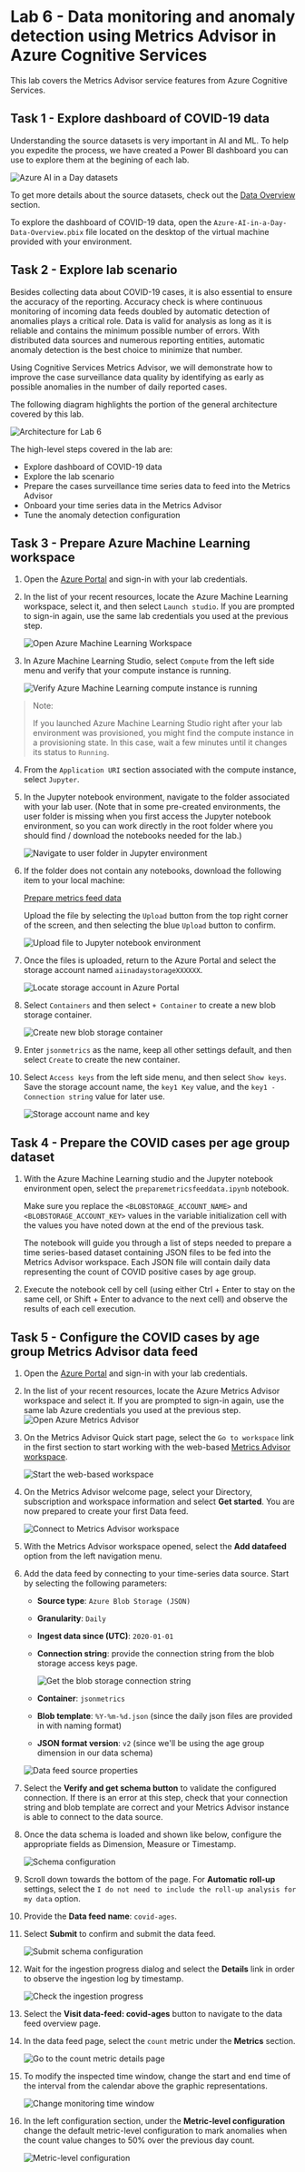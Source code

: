 # Lab 6 - Data monitoring and anomaly detection using Metrics Advisor in Azure Cognitive Services

This lab covers the Metrics Advisor service features from Azure Cognitive Services.

## Task 1 - Explore dashboard of COVID-19 data

Understanding the source datasets is very important in AI and ML. To help you expedite the process, we have created a Power BI dashboard you can use to explore them at the begining of each lab.

![Azure AI in a Day datasets](../media/data-overview-01-01.png)

To get more details about the source datasets, check out the [Data Overview](../data-overview.md) section.

To explore the dashboard of COVID-19 data, open the `Azure-AI-in-a-Day-Data-Overview.pbix` file located on the desktop of the virtual machine provided with your environment.

## Task 2 - Explore lab scenario

Besides collecting data about COVID-19 cases, it is also essential to ensure the accuracy of the reporting. Accuracy check is where continuous monitoring of incoming data feeds doubled by automatic detection of anomalies plays a critical role. Data is valid for analysis as long as it is reliable and contains the minimum possible number of errors. With distributed data sources and numerous reporting entities, automatic anomaly detection is the best choice to minimize that number.

Using Cognitive Services Metrics Advisor, we will demonstrate how to improve the case surveillance data quality by identifying as early as possible anomalies in the number of daily reported cases.

The following diagram highlights the portion of the general architecture covered by this lab.

![Architecture for Lab 6](./../media/Architecture-6.png)

The high-level steps covered in the lab are:

- Explore dashboard of COVID-19 data
- Explore the lab scenario
- Prepare the cases surveillance time series data to feed into the Metrics Advisor
- Onboard your time series data in the Metrics Advisor
- Tune the anomaly detection configuration

## Task 3 - Prepare Azure Machine Learning workspace

1. Open the [Azure Portal](https://portal.azure.com) and sign-in with your lab credentials.

2. In the list of your recent resources, locate the Azure Machine Learning workspace, select it, and then select `Launch studio`. If you are prompted to sign-in again, use the same lab credentials you used at the previous step.

    ![Open Azure Machine Learning Workspace](./media/start-aml-workspace.png)

3. In Azure Machine Learning Studio, select `Compute` from the left side menu and verify that your compute instance is running.

    ![Verify Azure Machine Learning compute instance is running](./media/check-aml-compute-instance.png)

>Note:
>
>If you launched Azure Machine Learning Studio right after your lab environment was provisioned, you might find the compute instance in a provisioning state. In this case, wait a few minutes until it changes its status to `Running`.

4. From the `Application URI` section associated with the compute instance, select `Jupyter`.

5. In the Jupyter notebook environment, navigate to the folder associated with your lab user. (Note that in some pre-created environments, the user folder is missing when you first access the Jupyter notebook environment, so you can work directly in the root folder where you should find / download the notebooks needed for the lab.)

    ![Navigate to user folder in Jupyter environment](./media/jupyter-user-folder.png)

6. If the folder does not contain any notebooks, download the following item to your local machine:

    [Prepare metrics feed data](https://solliancepublicdata.blob.core.windows.net/ai-in-a-day/lab-06/preparemetricsfeeddata.ipynb)

    Upload the file by selecting the `Upload` button from the top right corner of the screen, and then selecting the blue `Upload` button to confirm.

    ![Upload file to Jupyter notebook environment](./media/upload-file.png)

7. Once the files is uploaded, return to the Azure Portal and select the storage account named `aiinadaystorageXXXXXX`.

    ![Locate storage account in Azure Portal](./media/datastore-01.png)

8. Select `Containers` and then select `+ Container` to create a new blob storage container.

    ![Create new blob storage container](./media/datastore-02.png)

9. Enter `jsonmetrics` as the name, keep all other settings default, and then select `Create` to create the new container.

10. Select `Access keys` from the left side menu, and then select `Show keys`. Save the storage account name, the `key1 Key` value, and the `key1 - Connection string` value for later use.

    ![Storage account name and key](./media/datastore-03.png)

## Task 4 - Prepare the COVID cases per age group dataset

1. With the Azure Machine Learning studio and the Jupyter notebook environment open, select the `preparemetricsfeeddata.ipynb` notebook.

   Make sure you replace the `<BLOBSTORAGE_ACCOUNT_NAME>` and `<BLOBSTORAGE_ACCOUNT_KEY>` values in the variable initialization cell with the values you have noted down at the end of the previous task.

   The notebook will guide you through a list of steps needed to prepare a time series-based dataset containing JSON files to be fed into the Metrics Advisor workspace. Each JSON file will contain daily data representing the count of COVID positive cases by age group.

2. Execute the notebook cell by cell (using either Ctrl + Enter to stay on the same cell, or Shift + Enter to advance to the next cell) and observe the results of each cell execution.

## Task 5 - Configure the COVID cases by age group Metrics Advisor data feed

1. Open the [Azure Portal](https://portal.azure.com) and sign-in with your lab credentials.

2. In the list of your recent resources, locate the Azure Metrics Advisor workspace and select it. If you are prompted to sign-in again, use the same lab Azure credentials you used at the previous step.
![Open Azure Metrics Advisor](./media/openmetricsadvisor.png)

3. On the Metrics Advisor Quick start page, select the `Go to workspace` link in the first section to start working with the web-based [Metrics Advisor workspace](https://metricsadvisor.azurewebsites.net/).

    ![Start the web-based workspace](./media/startmetricsadvisor.png)

4. On the Metrics Advisor welcome page, select your Directory, subscription and workspace information and select **Get started**. You are now prepared to create your first Data feed.

    ![Connect to Metrics Advisor workspace](./media/metrics-advisor-connect.png)

5. With the Metrics Advisor workspace opened, select the **Add datafeed** option from the left navigation menu.

6. Add the data feed by connecting to your time-series data source. Start by selecting the following parameters:

    - **Source type**: `Azure Blob Storage (JSON)`
    - **Granularity**: `Daily`
    - **Ingest data since (UTC)**: `2020-01-01`
    - **Connection string**: provide the connection string from the blob storage access keys page.
  
        ![Get the blob storage connection string](./media/blobstorageconnectionstring.png)

    - **Container**: `jsonmetrics`
    - **Blob template**: `%Y-%m-%d.json` (since the daily json files are provided in with naming format)
    - **JSON format version**: `v2` (since we'll be using the age group dimension in our data schema)

    ![Data feed source properties](./media/adddatafeed.png)

7. Select the **Verify and get schema button** to validate the configured connection.  If there is an error at this step, check that your connection string and blob template are correct and your Metrics Advisor instance is able to connect to the data source.

8. Once the data schema is loaded and shown like below, configure the appropriate fields as Dimension, Measure or Timestamp.

    ![Schema configuration](./media/schemconfig.png)

9.  Scroll down towards the bottom of the page. For **Automatic roll-up** settings, select the `I do not need to include the roll-up analysis for my data` option.

10. Provide the **Data feed name**: `covid-ages`.

11. Select **Submit** to confirm and submit the data feed.

    ![Submit schema configuration](./media/submitdatafeed.png)

12. Wait for the ingestion progress dialog and select the **Details** link in order to observe the ingestion log by timestamp.

    ![Check the ingestion progress](./media/ingestionprogress.png)

13. Select the **Visit data-feed: covid-ages** button to navigate to the data feed overview page.

14. In the data feed page, select the `count` metric under the **Metrics** section.

    ![Go to the count metric details page](./media/browsemetricdata.png)

15. To modify the inspected time window, change the start and end time of the interval from the calendar above the graphic representations.

    ![Change monitoring time window](./media/changetimewindow.png)

16. In the left configuration section, under the **Metric-level configuration** change the default metric-level configuration to mark anomalies when the count value changes to 50% over the previous day count.

    ![Metric-level configuration](./media/metric-level-configuration.png)

